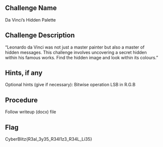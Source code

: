 ## Challenge Name
Da Vinci’s Hidden Palette

## Challenge Description
“Leonardo da Vinci was not just a master painter but also a master of hidden messages. This challenge involves uncovering a secret hidden within his famous works. Find the hidden image and look within its colours.”

## Hints, if any
Optional hints (give if necessary): 
Bitwise operation
LSB in R.G.B

## Procedure
Follow writeup (docx) file

## Flag
CyberBlitz{R3al_3y35_R34l1z3_R34L_Li35} 
